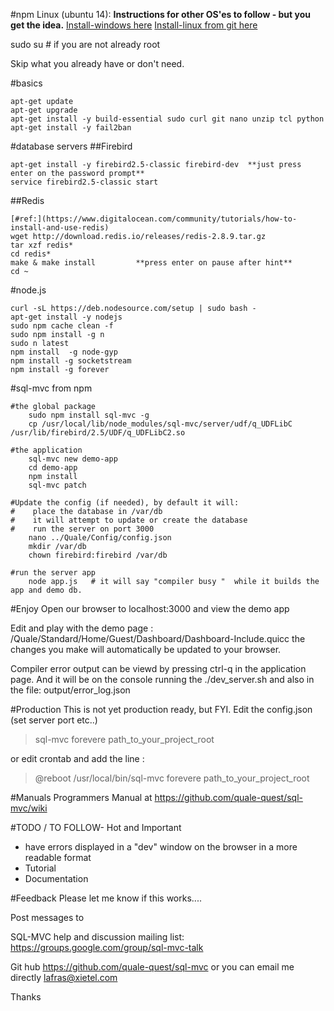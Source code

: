 
#npm Linux (ubuntu 14):
**Instructions for other OS'es to follow - but you get the idea.**
[Install-windows here](https://github.com/quale-quest/sql-mvc/blob/master/Install-windows.md)
[Install-linux from git here](https://github.com/quale-quest/sql-mvc/blob/master/doc/Install-git.md)


sudo su # if you are not already root   

Skip what you already have or don't need.    

#basics
```
apt-get update
apt-get upgrade
apt-get install -y build-essential sudo curl git nano unzip tcl python
apt-get install -y fail2ban
```

#database servers
##Firebird
```
apt-get install -y firebird2.5-classic firebird-dev  **just press enter on the password prompt**
service firebird2.5-classic start
```

##Redis
```
[#ref:](https://www.digitalocean.com/community/tutorials/how-to-install-and-use-redis)
wget http://download.redis.io/releases/redis-2.8.9.tar.gz
tar xzf redis*
cd redis*
make & make install         **press enter on pause after hint**
cd ~
```

#node.js
```
curl -sL https://deb.nodesource.com/setup | sudo bash -
apt-get install -y nodejs
sudo npm cache clean -f
sudo npm install -g n
sudo n latest
npm install  -g node-gyp
npm install -g socketstream
npm install -g forever
```


#sql-mvc from npm

```
#the global package
    sudo npm install sql-mvc -g
    cp /usr/local/lib/node_modules/sql-mvc/server/udf/q_UDFLibC /usr/lib/firebird/2.5/UDF/q_UDFLibC2.so

#the application
    sql-mvc new demo-app
    cd demo-app
    npm install
    sql-mvc patch

#Update the config (if needed), by default it will:
#    place the database in /var/db 
#    it will attempt to update or create the database
#    run the server on port 3000
    nano ../Quale/Config/config.json  
    mkdir /var/db
    chown firebird:firebird /var/db

#run the server app	
    node app.js   # it will say "compiler busy "  while it builds the app and demo db.
```

#Enjoy
Open our browser to localhost:3000 and view the demo app

Edit and play with the demo page : /Quale/Standard/Home/Guest/Dashboard/Dashboard-Include.quicc
the changes you make will automatically be updated to your browser.

Compiler error output can be viewd by pressing ctrl-q in the application page.
And it will be on the console running the ./dev_server.sh
and also in the file: output/error_log.json


#Production
This is not yet production ready, but FYI.
Edit the config.json (set server port etc..)

>sql-mvc forevere path_to_your_project_root


or edit crontab and add the line :
>@reboot /usr/local/bin/sql-mvc forevere path_to_your_project_root

#Manuals
Programmers Manual at https://github.com/quale-quest/sql-mvc/wiki


#TODO / TO FOLLOW- Hot and Important
* have errors displayed in a "dev" window on the browser in a more readable format
* Tutorial
* Documentation



#Feedback
Please let me know if this works....

Post messages to 

SQL-MVC help and discussion mailing list: https://groups.google.com/group/sql-mvc-talk

Git hub https://github.com/quale-quest/sql-mvc
or you can email me directly lafras@xietel.com


Thanks


